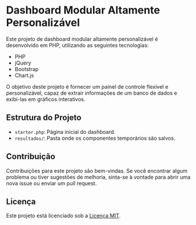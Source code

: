 # Dashboard Modular Altamente Personalizável

Este projeto de dashboard modular altamente personalizável é desenvolvido em PHP, utilizando as seguintes tecnologias:

- PHP
- jQuery
- Bootstrap
- Chart.js

O objetivo deste projeto é fornecer um painel de controle flexível e personalizável, capaz de extrair informações de um banco de dados e exibi-las em gráficos interativos.

## Estrutura do Projeto

- `starter.php`: Página inicial do dashboard.
- `resultados/`: Pasta onde os componentes temporários são salvos.

## Contribuição

Contribuições para este projeto são bem-vindas. Se você encontrar algum problema ou tiver sugestões de melhoria, sinta-se à vontade para abrir uma nova issue ou enviar um pull request.

## Licença

Este projeto está licenciado sob a [Licença MIT](LICENSE).


